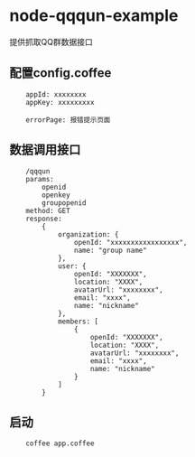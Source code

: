 node-qqqun-example
==================

提供抓取QQ群数据接口

## 配置config.coffee

```
	appId: xxxxxxxx
	appKey: xxxxxxxxx

	errorPage: 报错提示页面
```

## 数据调用接口
```
	/qqqun
	params: 
		openid
		openkey
		groupopenid
	method: GET
	response:
		{
			organization: {
				openId: "xxxxxxxxxxxxxxxxx",
				name: "group name"
			},
			user: {
				openId: "XXXXXXX",
				location: "XXXX",
				avatarUrl: "xxxxxxxx",
				email: "xxxx",
				name: "nickname"
			},
			members: [
				{
					openId: "XXXXXXX",
					location: "XXXX",
					avatarUrl: "xxxxxxxx",
					email: "xxxx",
					name: "nickname"
				}
			]
		}
```

## 启动
```
	coffee app.coffee
```
